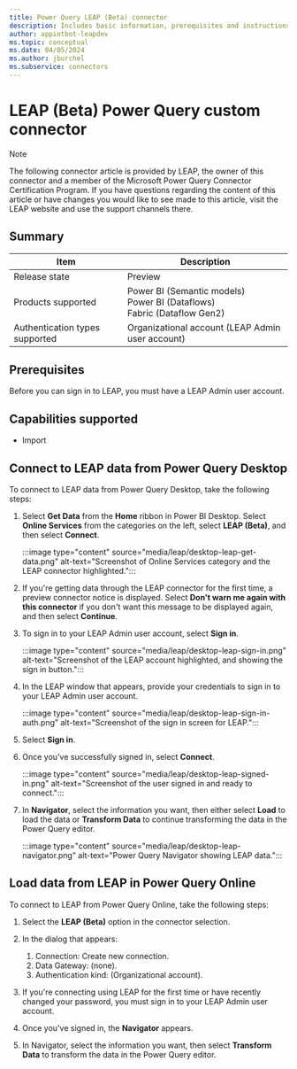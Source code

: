```yaml
---
title: Power Query LEAP (Beta) connector
description: Includes basic information, prerequisites and instructions on how to connect to your LEAP data.
author: appintbot-leapdev
ms.topic: conceptual
ms.date: 04/05/2024
ms.author: jburchel
ms.subservice: connectors
---
```


# LEAP (Beta) Power Query custom connector

> [!NOTE]
> The following connector article is provided by LEAP, the owner of this connector and a member of the Microsoft Power Query Connector Certification Program. If you have questions regarding the content of this article or have changes you would like to see made to this article, visit the LEAP website and use the support channels there.

## Summary

| Item | Description |
| ------- | ------------|
|Release state | Preview |
| Products supported | Power BI (Semantic models)<br/>Power BI (Dataflows)<br/>Fabric (Dataflow Gen2) |
| Authentication types supported | Organizational account (LEAP Admin user account) |

## Prerequisites

Before you can sign in to LEAP, you must have a LEAP Admin user account.

## Capabilities supported

* Import

## Connect to LEAP data from Power Query Desktop

To connect to LEAP data from Power Query Desktop, take the following steps:

1. Select **Get Data** from the **Home** ribbon in Power BI Desktop. Select **Online Services** from the categories on the left, select **LEAP (Beta)**, and then select **Connect**.

   :::image type="content" source="media/leap/desktop-leap-get-data.png" alt-text="Screenshot of Online Services category and the LEAP connector highlighted.":::

1. If you're getting data through the LEAP connector for the first time, a preview connector notice is displayed. Select **Don't warn me again with this connector** if you don't want this message to be displayed again, and then select **Continue**.

1. To sign in to your LEAP Admin user account, select **Sign in**.

   :::image type="content" source="media/leap/desktop-leap-sign-in.png" alt-text="Screenshot of the LEAP account highlighted, and showing the sign in button.":::

1. In the LEAP window that appears, provide your credentials to sign in to your LEAP Admin user account.

   :::image type="content" source="media/leap/desktop-leap-sign-in-auth.png" alt-text="Screenshot of the sign in screen for LEAP.":::

1. Select **Sign in**.

1. Once you've successfully signed in, select **Connect**.

   :::image type="content" source="media/leap/desktop-leap-signed-in.png" alt-text="Screenshot of the user signed in and ready to connect.":::

1. In **Navigator**, select the information you want, then either select **Load** to load the data or **Transform Data** to continue transforming the data in the Power Query editor.

   :::image type="content" source="media/leap/desktop-leap-navigator.png" alt-text="Power Query Navigator showing LEAP data.":::

## Load data from LEAP in Power Query Online

To connect to LEAP from Power Query Online, take the following steps:

1. Select the **LEAP (Beta)** option in the connector selection.

1. In the dialog that appears:
   1. Connection: Create new connection.
   1. Data Gateway: (none).
   1. Authentication kind: (Organizational account).

1. If you're connecting using LEAP for the first time or have recently changed your password, you must sign in to your LEAP Admin user account.

1. Once you've signed in, the **Navigator** appears.

1. In Navigator, select the information you want, then select **Transform Data** to transform the data in the Power Query editor.
